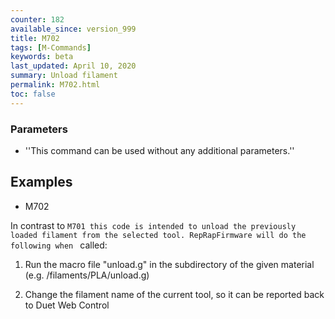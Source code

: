 ```yaml
---
counter: 182
available_since: version_999
title: M702
tags: [M-Commands] 
keywords: beta 
last_updated: April 10, 2020 
summary: Unload filament 
permalink: M702.html
toc: false 
---
```



### Parameters

* ''This command can be used without any additional parameters.''

## Examples

* M702

In contrast to ` M701 this code is intended to unload the previously loaded filament from the selected tool. RepRapFirmware will do the following when  ` called:

1) Run the macro file "unload.g" in the subdirectory of the given material (e.g. /filaments/PLA/unload.g)

2) Change the filament name of the current tool, so it can be reported back to Duet Web Control

